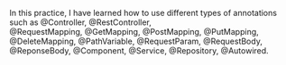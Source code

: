 In this practice, I have learned how to use different types of annotations such as @Controller, @RestController, <br>
@RequestMapping, @GetMapping, @PostMapping, @PutMapping, @DeleteMapping, @PathVariable, @RequestParam, @RequestBody, <br>
@ReponseBody, @Component, @Service, @Repository, @Autowired.
